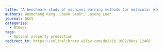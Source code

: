 ```yaml
---
title: "A benchmark study of machinel earning methods for molecular electronic transition: Tree-based ensemble learning versus graph neural network"
authors: Beomchang Kang, Chaok Seok*, Juyong Lee*
journal: BKCS
categories:
  - Others
tags:
  - Optical property prediction
redirect_to: https://onlinelibrary.wiley.com/doi/10.1002/bkcs.12468
---
```

